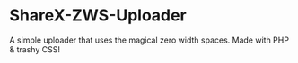 # ShareX-ZWS-Uploader
 A simple uploader that uses the magical zero width spaces. Made with PHP & trashy CSS!
